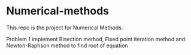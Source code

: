 # Numerical-methods
This repo is the project for Numerical Methods.

Problem 1 implement Bisection method, Fixed point iteration method and Newton-Raphson method to find root of equation
